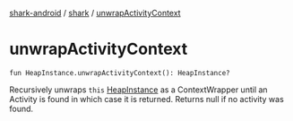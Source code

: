 [shark-android](../index.md) / [shark](index.md) / [unwrapActivityContext](./unwrap-activity-context.md)

# unwrapActivityContext

`fun HeapInstance.unwrapActivityContext(): HeapInstance?`

Recursively unwraps `this` [HeapInstance](#) as a ContextWrapper until an Activity is found in which case it is
returned. Returns null if no activity was found.

